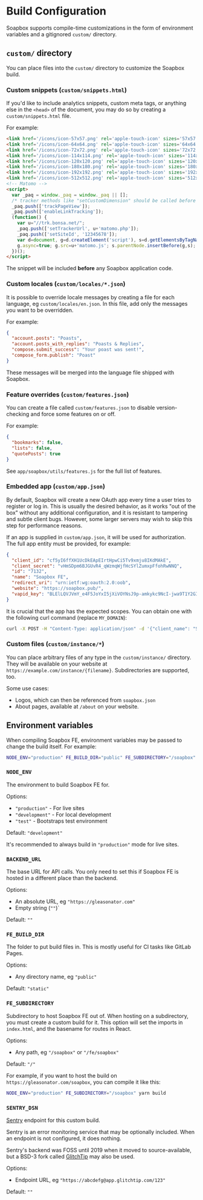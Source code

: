 # Build Configuration

Soapbox supports compile-time customizations in the form of environment variables and a gitignored `custom/` directory.

## `custom/` directory

You can place files into the `custom/` directory to customize the Soapbox build.

### Custom snippets (`custom/snippets.html`)

If you'd like to include analytics snippets, custom meta tags, or anything else in the `<head>` of the document, you may do so by creating a `custom/snippets.html` file.

For example:

```html
<link href='/icons/icon-57x57.png' rel='apple-touch-icon' sizes='57x57'>
<link href='/icons/icon-64x64.png' rel='apple-touch-icon' sizes='64x64'>
<link href='/icons/icon-72x72.png' rel='apple-touch-icon' sizes='72x72'>
<link href='/icons/icon-114x114.png' rel='apple-touch-icon' sizes='114x114'>
<link href='/icons/icon-120x120.png' rel='apple-touch-icon' sizes='120x120'>
<link href='/icons/icon-180x180.png' rel='apple-touch-icon' sizes='180x180'>
<link href='/icons/icon-192x192.png' rel='apple-touch-icon' sizes='192x192'>
<link href='/icons/icon-512x512.png' rel='apple-touch-icon' sizes='512x512'>
<!-- Matomo -->
<script>
  var _paq = window._paq = window._paq || [];
  /* tracker methods like "setCustomDimension" should be called before "trackPageView" */
  _paq.push(['trackPageView']);
  _paq.push(['enableLinkTracking']);
  (function() {
    var u="//trk.bonsa.net/";
    _paq.push(['setTrackerUrl', u+'matomo.php']);
    _paq.push(['setSiteId', '12345678']);
    var d=document, g=d.createElement('script'), s=d.getElementsByTagName('script')[0];
    g.async=true; g.src=u+'matomo.js'; s.parentNode.insertBefore(g,s);
  })();
</script>
```

The snippet will be included **before** any Soapbox application code.

### Custom locales (`custom/locales/*.json`)

It is possible to override locale messages by creating a file for each language, eg `custom/locales/en.json`.
In this file, add only the messages you want to be overridden.

For example:

```json
{
  "account.posts": "Poasts",
  "account.posts_with_replies": "Poasts & Replies",
  "compose.submit_success": "Your poast was sent!",
  "compose_form.publish": "Poast"
}
```

These messages will be merged into the language file shipped with Soapbox.

### Feature overrides (`custom/features.json`)

You can create a file called `custom/features.json` to disable version-checking and force some features on or off.

For example:

```json
{
  "bookmarks": false,
  "lists": false,
  "quotePosts": true
}
```

See `app/soapbox/utils/features.js` for the full list of features.

### Embedded app (`custom/app.json`)

By default, Soapbox will create a new OAuth app every time a user tries to register or log in.
This is usually the desired behavior, as it works "out of the box" without any additional configuration, and it is resistant to tampering and subtle client bugs.
However, some larger servers may wish to skip this step for performance reasons.

If an app is supplied in `custom/app.json`, it will be used for authorization.
The full app entity must be provided, for example:

```json
{
  "client_id": "cf5yI6ffXH1UcDkEApEIrtHpwCi5Tv9xmju8IKdMAkE",
  "client_secret": "vHmSDpm6BJGUvR4_qWzmqWjfHcSYlZumxpFfohRwNNQ",
  "id": "7132",
  "name": "Soapbox FE",
  "redirect_uri": "urn:ietf:wg:oauth:2.0:oob",
  "website": "https://soapbox.pub/",
  "vapid_key": "BLElLQVJVmY_e4F5JoYxI5jXiVOYNsJ9p-amkykc9NcI-jwa9T1Y2GIbDqbY-HqC6ayPkfW4K4o9vgBFKYmkuS4"
}
```

It is crucial that the app has the expected scopes.
You can obtain one with the following curl command (replace `MY_DOMAIN`):

```sh
curl -X POST -H "Content-Type: application/json" -d '{"client_name": "Soapbox FE", "redirect_uris": "urn:ietf:wg:oauth:2.0:oob", "scopes": "read write follow push admin", "website": "https://soapbox.pub/"}' "https://MY_DOMAIN.com/api/v1/apps"
```

### Custom files (`custom/instance/*`)

You can place arbitrary files of any type in the `custom/instance/` directory.
They will be available on your website at `https://example.com/instance/{filename}`.
Subdirectories are supported, too.

Some use cases:

- Logos, which can then be referenced from `soapbox.json`
- About pages, available at `/about` on your website.

## Environment variables

When compiling Soapbox FE, environment variables may be passed to change the build itself.
For example:

```sh
NODE_ENV="production" FE_BUILD_DIR="public" FE_SUBDIRECTORY="/soapbox" yarn build
```

### `NODE_ENV`

The environment to build Soapbox FE for.

Options:

- `"production"` - For live sites
- `"development"` - For local development
- `"test"` - Bootstraps test environment

Default: `"development"`

It's recommended to always build in `"production"` mode for live sites.

### `BACKEND_URL`

The base URL for API calls.
You only need to set this if Soapbox FE is hosted in a different place than the backend.

Options:

- An absolute URL, eg `"https://gleasonator.com"`
- Empty string (`""`)`

Default: `""`

### `FE_BUILD_DIR`

The folder to put build files in. This is mostly useful for CI tasks like GitLab Pages.

Options:

- Any directory name, eg `"public"`

Default: `"static"`

### `FE_SUBDIRECTORY`

Subdirectory to host Soapbox FE out of.
When hosting on a subdirectory, you must create a custom build for it.
This option will set the imports in `index.html`, and the basename for routes in React.

Options:

- Any path, eg `"/soapbox"` or `"/fe/soapbox"`

Default: `"/"`

For example, if you want to host the build on `https://gleasonator.com/soapbox`, you can compile it like this:

```sh
NODE_ENV="production" FE_SUBDIRECTORY="/soapbox" yarn build
```

### `SENTRY_DSN`

[Sentry](https://sentry.io/) endpoint for this custom build.

Sentry is an error monitoring service that may be optionally included.
When an endpoint is not configured, it does nothing.

Sentry's backend was FOSS until 2019 when it moved to source-available, but a BSD-3 fork called [GlitchTip](https://glitchtip.com/) may also be used.

Options:

- Endpoint URL, eg `"https://abcdefg@app.glitchtip.com/123"`

Default: `""`
